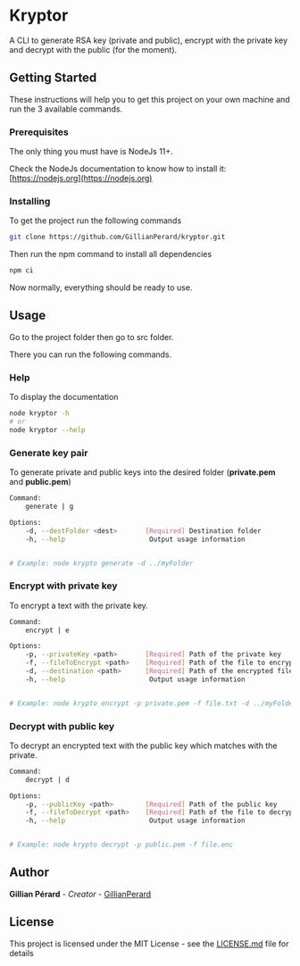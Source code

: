 # Kryptor

A CLI to generate RSA key (private and public), encrypt with the private key and decrypt with the public (for the moment).

## Getting Started

These instructions will help you to get this project on your own machine and run the 3 available commands.

### Prerequisites

The only thing you must have is NodeJs 11+.

Check the NodeJs documentation to know how to install it: [https://nodejs.org](https://nodejs.org)

### Installing

To get the project run the following commands

```sh
git clone https://github.com/GillianPerard/kryptor.git
```

Then run the npm command to install all dependencies

```sh
npm ci
```

Now normally, everything should be ready to use.


## Usage

Go to the project folder then go to src folder.

There you can run the following commands.

### Help

To display the documentation

```sh
node kryptor -h
# or
node kryptor --help
```

### Generate key pair

To generate private and public keys into the desired folder (**private.pem** and **public.pem**)

```sh
Command:
    generate | g

Options:
    -d, --destFolder <dest>       [Required] Destination folder
    -h, --help                     Output usage information


# Example: node krypto generate -d ../myFolder
```

### Encrypt **with private key**

To encrypt a text with the private key.

```sh
Command:
    encrypt | e

Options:
    -p, --privateKey <path>       [Required] Path of the private key
    -f, --fileToEncrypt <path>    [Required] Path of the file to encrypt
    -d, --destination <path>      [Required] Path of the encrypted file
    -h, --help                     Output usage information


# Example: node krypto encrypt -p private.pem -f file.txt -d ../myFolder/file.enc
```

### Decrypt **with public key**

To decrypt an encrypted text with the public key which matches with the private.

```sh
Command:
    decrypt | d

Options:
    -p, --publicKey <path>        [Required] Path of the public key
    -f, --fileToDecrypt <path>    [Required] Path of the file to decrypt
    -h, --help                     Output usage information


# Example: node krypto decrypt -p public.pem -f file.enc
```

## Author

**Gillian Pérard** - *Creator* - [GillianPerard](https://github.com/GillianPerard)

## License

This project is licensed under the MIT License - see the [LICENSE.md](LICENSE.md) file for details